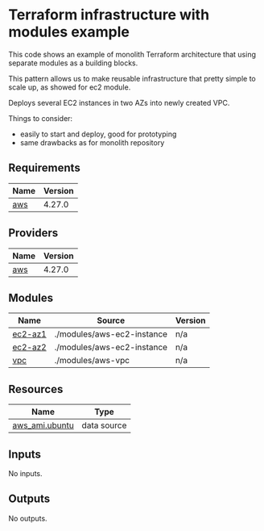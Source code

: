# Terraform infrastructure with modules example

This code shows an example of monolith Terraform architecture that using separate modules as a building blocks.

This pattern allows us to make reusable infrastructure that pretty simple to scale up, as showed for ec2 module.

Deploys several EC2 instances in two AZs into newly created VPC.

Things to consider:
- easily to start and deploy, good for prototyping
- same drawbacks as for monolith repository

<!-- BEGINNING OF PRE-COMMIT-TERRAFORM DOCS HOOK -->
## Requirements

| Name | Version |
|------|---------|
| <a name="requirement_aws"></a> [aws](#requirement\_aws) | 4.27.0 |

## Providers

| Name | Version |
|------|---------|
| <a name="provider_aws"></a> [aws](#provider\_aws) | 4.27.0 |

## Modules

| Name | Source | Version |
|------|--------|---------|
| <a name="module_ec2-az1"></a> [ec2-az1](#module\_ec2-az1) | ./modules/aws-ec2-instance | n/a |
| <a name="module_ec2-az2"></a> [ec2-az2](#module\_ec2-az2) | ./modules/aws-ec2-instance | n/a |
| <a name="module_vpc"></a> [vpc](#module\_vpc) | ./modules/aws-vpc | n/a |

## Resources

| Name | Type |
|------|------|
| [aws_ami.ubuntu](https://registry.terraform.io/providers/hashicorp/aws/4.27.0/docs/data-sources/ami) | data source |

## Inputs

No inputs.

## Outputs

No outputs.
<!-- END OF PRE-COMMIT-TERRAFORM DOCS HOOK -->

